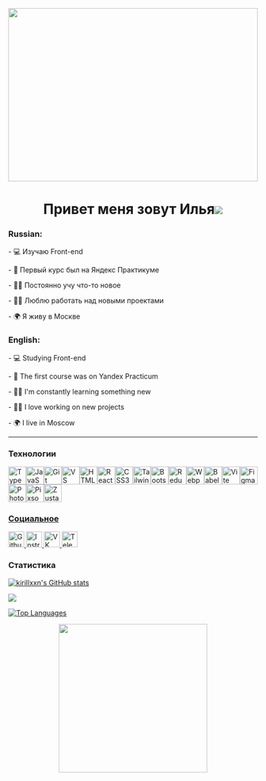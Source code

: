 <div align="center">
  <img height="350" width="100%" src="https://user-images.githubusercontent.com/74038190/213910845-af37a709-8995-40d6-be59-724526e3c3d7.gif"  />
</div>

<div align="center">
  
  Привет меня зовут Илья![](https://user-images.githubusercontent.com/18350557/176309783-0785949b-9127-417c-8b55-ab5a4333674e.gif)
==============================================================================================================================================
</div>

### Russian:

\- 💻 Изучаю Front-end

\- 📖 Первый курс был на Яндекс Практикуме

\- 👨‍💻 Постоянно учу что-то новое

\- 🙋‍♂️ Люблю работать над новыми проектами

\- 🌍 Я живу в Москве

### English:

\- 💻 Studying Front-end

\- 📖 The first course was on Yandex Practicum

\- 👨‍💻 I'm constantly learning something new

\- 🙋‍♂️ I love working on new projects

\- 🌍 I live in Moscow

***


### Технологии

<p align="left">
<a href="https://www.typescriptlang.org/" target="_blank" rel="noreferrer"><img src="https://raw.githubusercontent.com/danielcranney/readme-generator/main/public/icons/skills/typescript-colored.svg" width="36" height="36" alt="TypeScript" title="TypeScript"/></a><a href="https://developer.mozilla.org/en-US/docs/Web/JavaScript" target="_blank" rel="noreferrer"><img src="https://raw.githubusercontent.com/danielcranney/readme-generator/main/public/icons/skills/javascript-colored.svg" width="36" height="36" alt="JavaScript" title="JavaScript"/></a><a href="https://git-scm.com/" target="_blank" rel="noreferrer"><img src="https://raw.githubusercontent.com/danielcranney/readme-generator/main/public/icons/skills/git-colored.svg" width="36" height="36" alt="Git" title="Git"/></a><a href="https://code.visualstudio.com/" target="_blank" rel="noreferrer"><img src="https://raw.githubusercontent.com/danielcranney/readme-generator/main/public/icons/skills/visualstudiocode-colored.svg" width="36" height="36" alt="VS Code" title="VS Code"/></a><a href="https://developer.mozilla.org/en-US/docs/Glossary/HTML5" target="_blank" rel="noreferrer"><img src="https://raw.githubusercontent.com/danielcranney/readme-generator/main/public/icons/skills/html5-colored.svg" width="36" height="36" alt="HTML5" title="HTML5"/></a><a href="https://reactjs.org/" target="_blank" rel="noreferrer"><img src="https://raw.githubusercontent.com/danielcranney/readme-generator/main/public/icons/skills/react-colored.svg" width="36" height="36" alt="React" title="React"/></a><a href="https://www.w3.org/TR/CSS/#css" target="_blank" rel="noreferrer"><img src="https://raw.githubusercontent.com/danielcranney/readme-generator/main/public/icons/skills/css3-colored.svg" width="36" height="36" alt="CSS3" title="CSS3"/></a><a href="https://tailwindcss.com/" target="_blank" rel="noreferrer"><img src="https://raw.githubusercontent.com/danielcranney/readme-generator/main/public/icons/skills/tailwindcss-colored.svg" width="36" height="36" alt="TailwindCSS" title="TailwindCSS"/></a><a href="https://getbootstrap.com/" target="_blank" rel="noreferrer"><img src="https://raw.githubusercontent.com/danielcranney/readme-generator/main/public/icons/skills/bootstrap-colored.svg" width="36" height="36" alt="Bootstrap" title="Bootstrap"/></a><a href="https://redux.js.org/" target="_blank" rel="noreferrer"><img src="https://raw.githubusercontent.com/danielcranney/readme-generator/main/public/icons/skills/redux-colored.svg" width="36" height="36" alt="Redux" title="Redux"/></a><a href="https://webpack.js.org/" target="_blank" rel="noreferrer"><img src="https://raw.githubusercontent.com/danielcranney/readme-generator/main/public/icons/skills/webpack-colored.svg" width="36" height="36" alt="Webpack" title="Webpack"/><a href="https://babeljs.io/" target="_blank" rel="noreferrer"><img src="https://i.pinimg.com/564x/6a/e2/ea/6ae2ea6d9679ca71181f42367ad29dcc.jpg" width="36" height="36" alt="Babel" title="Babel"/></a><a href="https://vitejs.dev/" target="_blank" rel="noreferrer"><img src="https://raw.githubusercontent.com/danielcranney/readme-generator/main/public/icons/skills/vite-colored.svg" width="36" height="36" alt="Vite" title="Vite"/></a><a href="https://www.figma.com/" target="_blank" rel="noreferrer"><img src="https://raw.githubusercontent.com/danielcranney/readme-generator/main/public/icons/skills/figma-colored.svg" width="36" height="36" alt="Figma" title="Figma"/></a><a href="https://www.adobe.com/uk/products/photoshop.html" target="_blank" rel="noreferrer"><img src="https://raw.githubusercontent.com/danielcranney/readme-generator/main/public/icons/skills/photoshop-colored.svg" width="36" height="36" alt="Photoshop" title="Photoshop"/></a><a href="https://pixso.net/ru/" target="_blank" rel="noreferrer"><img src="https://logosandtypes.com/wp-content/uploads/2025/02/Pixso.png" width="36" height="36" alt="Pixso" title="Pixso"/></a><a href="https://zustand-demo.pmnd.rs/" target="_blank" rel="noreferrer"><img src="https://encrypted-tbn0.gstatic.com/images?q=tbn:ANd9GcRpHj4UwTW4ANSlNjzQOiiOqfDa6kal9RpF0A&s" width="36" height="36" alt="Zustand" title="Zustand"/>
</p>

### Социальное

<p align="left"> <a href="https://www.github.com/kirillxxn" target="_blank" rel="noreferrer"> <picture> <source media="(prefers-color-scheme: dark)" srcset="https://raw.githubusercontent.com/danielcranney/readme-generator/main/public/icons/socials/github-dark.svg" /> <source media="(prefers-color-scheme: light)" srcset="https://raw.githubusercontent.com/danielcranney/readme-generator/main/public/icons/socials/github.svg" /> <img src="https://raw.githubusercontent.com/danielcranney/readme-generator/main/public/icons/socials/github.svg" width="32" height="32" alt="Github" title="Github" /> </picture> </a> <a href="http://www.instagram.com/kirillxxn" target="_blank" rel="noreferrer"> <picture> <source media="(prefers-color-scheme: dark)" srcset="https://raw.githubusercontent.com/danielcranney/readme-generator/main/public/icons/socials/instagram-dark.svg" /> <source media="(prefers-color-scheme: light)" srcset="https://raw.githubusercontent.com/danielcranney/readme-generator/main/public/icons/socials/instagram.svg" /> <img src="https://raw.githubusercontent.com/danielcranney/readme-generator/main/public/icons/socials/instagram.svg" width="32" height="32" alt="Instragram" title="Instragram" /> </picture> </a> <a href="https://vk.com/i__vladimirovich" target="_blank" rel="noreferrer">  <img src="https://cdn1.iconfinder.com/data/icons/unicons-line-vol-6/24/vk-512.png" width="32" height="32" alt="VK" title="VK" /> </a></a><a href="https://t.me/thismyteIegram" target="_blank" rel="noreferrer">  <img src="https://upload.wikimedia.org/wikipedia/commons/thumb/8/83/Telegram_2019_Logo.svg/1024px-Telegram_2019_Logo.svg.png" width="32" height="32" alt="Telegram" title="Telegram" /> </a></p>
</p>


### Статистика

<a href="http://www.github.com/kirillxxn"><img src="https://github-readme-stats.vercel.app/api?username=kirillxxn&show_icons=true&hide=&count_private=true&title_color=0891b2&text_color=ffffff&icon_color=0891b2&bg_color=1c1917&hide_border=true&show_icons=true" alt="kirillxxn's GitHub stats" /></a>

<a href="http://www.github.com/kirillxxn"><img src="https://github-readme-streak-stats.herokuapp.com/?user=kirillxxn&stroke=ffffff&background=1c1917&ring=0891b2&fire=0891b2&currStreakNum=ffffff&currStreakLabel=0891b2&sideNums=ffffff&sideLabels=ffffff&dates=ffffff&hide_border=true" /></a>

<a href="https://github.com/kirillxxn" align="left"><img src="https://github-readme-stats.vercel.app/api/top-langs/?username=kirillxxn&langs_count=10&title_color=0891b2&text_color=ffffff&icon_color=0891b2&bg_color=1c1917&hide_border=true&locale=en&custom_title=Top%20%Languages" alt="Top Languages" /></a>

<div align="center">
  <img height="300" width="300" src="https://user-images.githubusercontent.com/74038190/212284087-bbe7e430-757e-4901-90bf-4cd2ce3e1852.gif"  />
</div>
